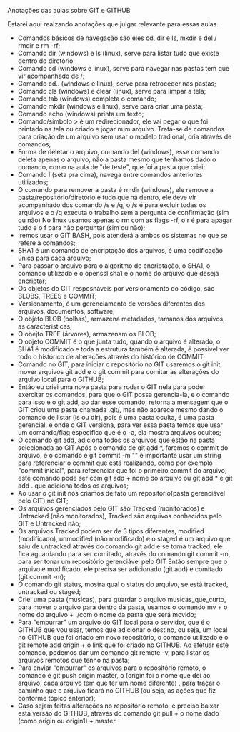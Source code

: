 Anotações das aulas sobre GIT e GITHUB

Estarei aqui realzando anotações que julgar relevante para essas aulas.


- Comandos básicos de navegação são eles cd, dir e ls, mkdir e del / rmdir e rm -rf;
- Comando dir (windows) e ls (linux), serve para listar tudo que existe dentro do diretório;
- Comando cd (windows e linux), serve para navegar nas pastas tem que vir acompanhado de /;
- Comando cd.. (windows e linux), serve para retroceder nas pastas;
- Comando cls (windows) e clear (linux), serve para limpar a tela;
- Comando tab (windows) completa o comando;
- Comando mkdir (windows e linux), serve para criar uma pasta;
- Comando echo (windows) printa um texto;
- Comando/símbolo > é um redirecionador, ele vai pegar o que foi printado na tela ou criado e jogar num arquivo. Trata-se de comandos para criação de um arquivo 
  sem usar o modelo tradional, cria através de comandos; 
- Forma de deletar o arquivo, comando del (windows), esse comando deleta apenas o arquivo, não a pasta mesmo que tenhamos dado o comando, como na aula 
  de "de teste", que foi a pasta que criei;
- Comando Î (seta pra cima), navega entre comandos anteriores utilizados;
- O comando para remover a pasta é rmdir (windows), ele remove a pasta/repositório/diretório e tudo que há dentro, ele deve vir acompanhado dos 
  comando /s e /q, o /s é para excluir todas os arquivos e o /q executa o trabalho sem a pergunta de confirmação (sim ou não)
  No linux usamos apenas o rm com as flags -rf, o r é para apagar tudo e o f para não perguntar (sim ou não);
- Iremos usar o GIT BASH, pois atenderá a ambos os sistemas no que se refere a comandos;
- SHA1 é um comando de encriptação dos arquivos, é uma codificação única para cada arquivo;
- Para passar o arquivo para o algoritmo de encriptação, o SHA1, o comando utilizado é o openssl sha1 e o nome do arquivo que deseja encriptar;
- Os objetos do GIT resposnáveis por versionamento do código, são BLOBS, TREES e COMMIT;
- Versionamento, é um gerenciamento de versões diferentes dos arquivos, documentos, software;
- O objeto BLOB (bolhas), armazena metadados, tamanos dos arquivos, as características;
- O obejto TREE (árvores), armazenam os BLOB;
- O objeto COMMIT é o que junta tudo, quando o arquivo é alterado, o SHA1 é modificado e toda a estrutura também é alterada, é possível ver todo o histórico 
  de alterações através do histórico de COMMIT;
- Comando no GIT, para iniciar o repositório no GIT usaremos o git init, mover arquivos git add e o git commit para comitar as alterações do arquivo local para 
  o GITHUB;
- Então eu criei uma nova pasta para rodar o GIT nela para poder exercitar os comandos, para que o GIT possa gerencia-la, e o comando para isso é o git add, 
  ao dar esse comando, retorna a mensagem que o GIT criou uma pasta chamada .git/, mas não aparece mesmo dando o comando de listar (ls ou dir), pois é uma pasta oculta, 
  é uma pasta gerencial, é onde o GIT versiona, para ver essa pasta temos que usar um comando/flag específico que é o -a, ela mostra arquivos ocultos;
- O comando git add, adiciona todos os arquivos que estão na pasta selecionada ao GIT Após o comando de git add *, faremos o commit do arquivo, e o comando 
  é git commit -m "" é importante usar um string para referenciar o commit que está realizando, como por exemplo "commit inicial", para referenciar que foi o 
  primeiro commit do arquivo, este comando pode ser com git add + nome do arquivo ou git add * e git add . que adiciona todos os arquivos;
- Ao usar o git init nós criamos de fato um repositório(pasta gerenciável pelo GIT) no GIT;
- Os arquivos gerenciados pelo GIT são Tracked (monitorados) e Untracked (não monitorados), Tracked são arquivos conhecidos pelo GIT e Untracked não;
- Os arquivos Tracked podem ser de 3 tipos diferentes, modified (modificado), unmodified (não modificado) e o staged é um arquivo que saiu de untracked através do
  comando git add e se torna tracked, ele fica aguardando para ser comitado, através do comando git commit -m, para ser tonar um repositório gerenciável pelo GIT
  Então sempre que o arquivo é modificado, ele precisa ser adicionado (git add) e comitado (git commit -m);
- O comando git status, mostra qual o status do arquivo, se está tracked, untracked ou staged;
- Criei uma pasta (musicas), para guardar o arquivo musicas_que_curto, para mover o arquivo para dentro da pasta, usamos o comando mv + o nome do arquivo + ./com o
  nome da pasta que será movido;
- Para "empurrar" um arquivo do GIT local para o servidor, que é o GITHUB que vou usar, temos que adicionar o destino, ou seja, um local no GITHUB que foi criado em novo repositório, o comando utilizado é o git remote add origin + o link que foi criado no GITHUB. Ao efetuar este comando, podemos dar um comando git remote -v, para listar os arquivos remotos que tenho na pasta;
- Para enviar "empurrar" os arquivos para o repositório remoto, o comando é git push origin master, o (origin foi o nome que dei ao arquivo, cada arquivo tem que ter um nome diferente) , para traçar o caminho que o arquivo ficará no GITHUB (ou seja, as ações que fiz conforme tópico anterior);
- Caso sejam feitas alterações no repositório remoto, é preciso baixar esta versão do GITHUB, através do comando git pull + o nome dado (como origin ou origin1) + master.
